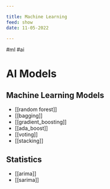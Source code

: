```yaml
---

title: Machine Learning
feed: show
date: 11-05-2022

---
```


#ml #ai
# AI Models

## Machine Learning Models
- [[random forest]]
- [[bagging]]
- [[gradient_boosting]]
- [[ada_boost]]
- [[voting]]
- [[stacking]]

## Statistics
- [[arima]]
- [[sarima]]
